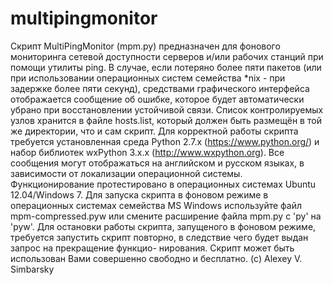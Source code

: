 multipingmonitor
================
Скрипт MultiPingMonitor (mpm.py) предназначен для фонового  мониторинга
сетевой  доступности серверов и/или рабочих станций при помощи  утилиты
ping. В случае, если потеряно более пяти пакетов (или при использовании
операционных систем семейства *nix  -  при задержке более пяти секунд),
средствами графического интерфейса отображается  сообщение  об  ошибке,
которое будет автоматически убрано при восстановлении устойчивой связи.
Список контролируемых узлов хранится в файле hosts.list, который должен
быть  размещён  в  той  же директории, что и сам скрипт. Для корректной
работы скрипта требуется установленная среда Python 2.7.x
(https://www.python.org/) и набор библиотек wxPython 3.x.x
(http://www.wxpython.org). Все сообщения могут отображаться на
английском и русском языках, в зависимости от локализации  операционной
системы. Функционирование протестировано в операционных системах Ubuntu
12.04/Windows 7. Для запуска скрипта в  фоновом режиме  в  операционных
системах семейства MS Windows используйте файл  mpm-compressed.pyw  или
смените расширение файла mpm.py с 'py' на 'pyw'.  Для остановки  работы
скрипта,  запущеного  в  фоновом  режиме,  требуется  запустить  скрипт
повторно, в следствие чего будет выдан запрос на  прекращение  функцио-
нирования.
Скрипт может быть использован Вами совершенно свободно и бесплатно.
(c) Alexey V. Simbarsky
